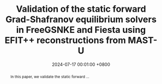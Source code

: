 ---
title:          "Validation of the static forward Grad-Shafranov equilibrium solvers in FreeGSNKE and Fiesta using EFIT++ reconstructions from MAST-U"
selected:       true
pub:            "arXiv"
pub_date:       "2024"
date:           2024-07-17 00:01:00 +0800  # so the site can order them correctly

# pub_pre:        "Submitted to "
# pub_post:       'Under review.'
# pub_last:       ' <span class="badge badge-pill badge-publication badge-success">Spotlight</span>'

abstract: >-
  In this paper, we validate the static forward ...
# $\LaTeX$ is supported. $a=b+c$.
cover: /assets/images/machine_description.png
authors:
  - K. Pentland
  - N. C. Amorisco
  - O. El-Zobaidi
  - S. Etches
  - A. Agnello
  - G. K. Holt
  - C. Vincent
  - J. Buchanan
  - S. J. P. Pamela
  - G. McArdle
  - L. Kogan
  - G. Cunningham
links:
  arXiv: https://arxiv.org/abs/2407.12432
  # Code: https://github.com/luost26/academic-homepage
  # Unsplash: https://unsplash.com/photos/sliced-in-half-pineapple--_PLJZmHZzk
---